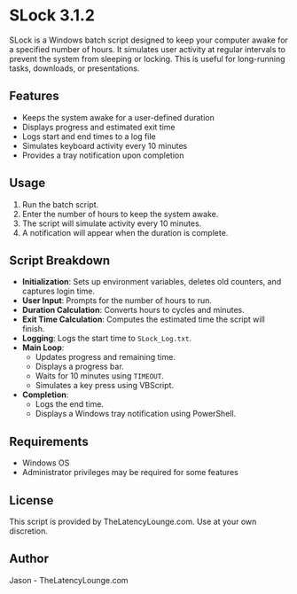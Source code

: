 # SLock 3.1.2

SLock is a Windows batch script designed to keep your computer awake for a specified number of hours. It simulates user activity at regular intervals to prevent the system from sleeping or locking. This is useful for long-running tasks, downloads, or presentations.

## Features

- Keeps the system awake for a user-defined duration
- Displays progress and estimated exit time
- Logs start and end times to a log file
- Simulates keyboard activity every 10 minutes
- Provides a tray notification upon completion

## Usage

1. Run the batch script.
2. Enter the number of hours to keep the system awake.
3. The script will simulate activity every 10 minutes.
4. A notification will appear when the duration is complete.

## Script Breakdown

- **Initialization**: Sets up environment variables, deletes old counters, and captures login time.
- **User Input**: Prompts for the number of hours to run.
- **Duration Calculation**: Converts hours to cycles and minutes.
- **Exit Time Calculation**: Computes the estimated time the script will finish.
- **Logging**: Logs the start time to `SLock_Log.txt`.
- **Main Loop**:
  - Updates progress and remaining time.
  - Displays a progress bar.
  - Waits for 10 minutes using `TIMEOUT`.
  - Simulates a key press using VBScript.
- **Completion**:
  - Logs the end time.
  - Displays a Windows tray notification using PowerShell.

## Requirements

- Windows OS
- Administrator privileges may be required for some features

## License

This script is provided by TheLatencyLounge.com. Use at your own discretion.

## Author

Jason - TheLatencyLounge.com
